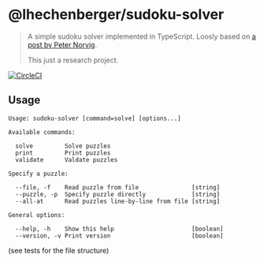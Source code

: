 # @lhechenberger/sudoku-solver

> A simple sudoku solver implemented in TypeScript. Loosly based on [a post by Peter Norvig](http://norvig.com/sudoku.html).
>
> This just a research project.

[![CircleCI](https://circleci.com/gh/LukasHechenberger/sudoku-solver.svg?style=svg&circle-token=0b849565b92de0db918bf78ffb396096bfcd20b8)](https://circleci.com/gh/LukasHechenberger/sudoku-solver)

## Usage

```
Usage: sudoku-solver [command=solve] [options...]

Available commands:

  solve         Solve puzzles
  print         Print puzzles
  validate      Valdate puzzles

Specify a puzzle:

  --file, -f    Read puzzle from file               [string]
  --puzzle, -p  Specify puzzle directly             [string]
  --all-at      Read puzzles line-by-line from file [string]

General options:

  --help, -h    Show this help                      [boolean]
  --version, -v Print version                       [boolean]
```

(see tests for the file structure)
